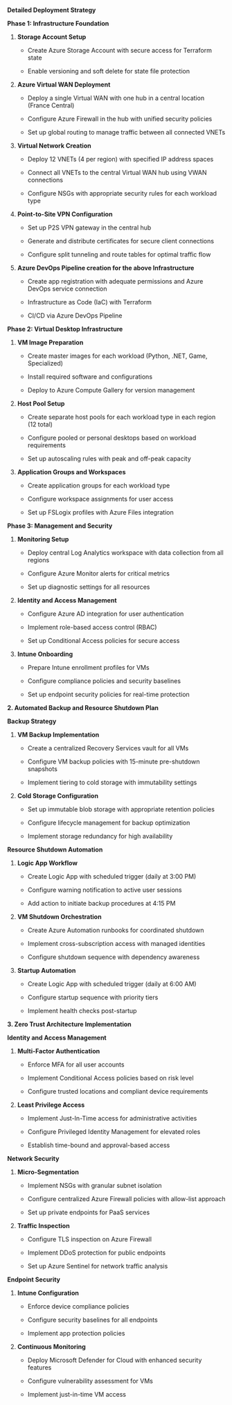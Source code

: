 **Detailed Deployment Strategy**

**Phase 1: Infrastructure Foundation**

1.  **Storage Account Setup**

    -   Create Azure Storage Account with secure access for Terraform
        state

    -   Enable versioning and soft delete for state file protection

2.  **Azure Virtual WAN Deployment**

    -   Deploy a single Virtual WAN with one hub in a central location
        (France Central)

    -   Configure Azure Firewall in the hub with unified security
        policies

    -   Set up global routing to manage traffic between all connected
        VNETs

3.  **Virtual Network Creation**

    -   Deploy 12 VNETs (4 per region) with specified IP address spaces

    -   Connect all VNETs to the central Virtual WAN hub using VWAN
        connections

    -   Configure NSGs with appropriate security rules for each workload
        type

4.  **Point-to-Site VPN Configuration**

    -   Set up P2S VPN gateway in the central hub

    -   Generate and distribute certificates for secure client
        connections

    -   Configure split tunneling and route tables for optimal traffic
        flow

5.  **Azure DevOps Pipeline creation for the above Infrastructure**

    -   Create app registration with adequate permissions and Azure DevOps service connection

    -   Infrastructure as Code (IaC) with Terraform

    -   CI/CD via Azure DevOps Pipeline

**Phase 2: Virtual Desktop Infrastructure**

1.  **VM Image Preparation**

    -   Create master images for each workload (Python, .NET, Game,
        Specialized)

    -   Install required software and configurations

    -   Deploy to Azure Compute Gallery for version management

2.  **Host Pool Setup**

    -   Create separate host pools for each workload type in each region
        (12 total)

    -   Configure pooled or personal desktops based on workload
        requirements

    -   Set up autoscaling rules with peak and off-peak capacity

3.  **Application Groups and Workspaces**

    -   Create application groups for each workload type

    -   Configure workspace assignments for user access

    -   Set up FSLogix profiles with Azure Files integration

**Phase 3: Management and Security**

1.  **Monitoring Setup**

    -   Deploy central Log Analytics workspace with data collection from
        all regions

    -   Configure Azure Monitor alerts for critical metrics

    -   Set up diagnostic settings for all resources

2.  **Identity and Access Management**

    -   Configure Azure AD integration for user authentication

    -   Implement role-based access control (RBAC)

    -   Set up Conditional Access policies for secure access

3.  **Intune Onboarding**

    -   Prepare Intune enrollment profiles for VMs

    -   Configure compliance policies and security baselines

    -   Set up endpoint security policies for real-time protection

**2. Automated Backup and Resource Shutdown Plan**

**Backup Strategy**

1.  **VM Backup Implementation**

    -   Create a centralized Recovery Services vault for all VMs

    -   Configure VM backup policies with 15-minute pre-shutdown
        snapshots

    -   Implement tiering to cold storage with immutability settings

2.  **Cold Storage Configuration**

    -   Set up immutable blob storage with appropriate retention
        policies

    -   Configure lifecycle management for backup optimization

    -   Implement storage redundancy for high availability

**Resource Shutdown Automation**

1.  **Logic App Workflow**

    -   Create Logic App with scheduled trigger (daily at 3:00 PM)

    -   Configure warning notification to active user sessions

    -   Add action to initiate backup procedures at 4:15 PM

2.  **VM Shutdown Orchestration**

    -   Create Azure Automation runbooks for coordinated shutdown

    -   Implement cross-subscription access with managed identities

    -   Configure shutdown sequence with dependency awareness

3.  **Startup Automation**

    -   Create Logic App with scheduled trigger (daily at 6:00 AM)

    -   Configure startup sequence with priority tiers

    -   Implement health checks post-startup

**3. Zero Trust Architecture Implementation**

**Identity and Access Management**

1.  **Multi-Factor Authentication**

    -   Enforce MFA for all user accounts

    -   Implement Conditional Access policies based on risk level

    -   Configure trusted locations and compliant device requirements

2.  **Least Privilege Access**

    -   Implement Just-In-Time access for administrative activities

    -   Configure Privileged Identity Management for elevated roles

    -   Establish time-bound and approval-based access

**Network Security**

1.  **Micro-Segmentation**

    -   Implement NSGs with granular subnet isolation

    -   Configure centralized Azure Firewall policies with allow-list
        approach

    -   Set up private endpoints for PaaS services

2.  **Traffic Inspection**

    -   Configure TLS inspection on Azure Firewall

    -   Implement DDoS protection for public endpoints

    -   Set up Azure Sentinel for network traffic analysis

**Endpoint Security**

1.  **Intune Configuration**

    -   Enforce device compliance policies

    -   Configure security baselines for all endpoints

    -   Implement app protection policies

2.  **Continuous Monitoring**

    -   Deploy Microsoft Defender for Cloud with enhanced security
        features

    -   Configure vulnerability assessment for VMs

    -   Implement just-in-time VM access

